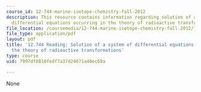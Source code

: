 ```yaml
---
course_id: 12-744-marine-isotope-chemistry-fall-2012
description: This resource contains information regarding solution of a system of
  differential equations occurring in the theory of radioactive transformations.
file_location: /coursemedia/12-744-marine-isotope-chemistry-fall-2012/7997df0810fedf7a37d24671a40ec68a_MIT12_744F12_rd1910Btmn.pdf
file_type: application/pdf
layout: pdf
title: '12.744 Reading: Solution of a system of differential equations occurring in
  the theory of radioactive transformations'
type: course
uid: 7997df0810fedf7a37d24671a40ec68a

---
```

None